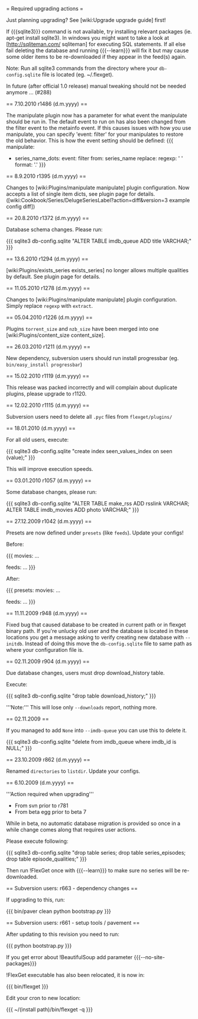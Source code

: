 = Required upgrading actions =

Just planning upgrading? See [wiki:Upgrade upgrade guide] first!

If {{{sqlite3}}} command is not available, try installing relevant packages (ie. apt-get install sqlite3). In windows you might want to take a look at [http://sqliteman.com/ sqliteman] for executing SQL statements. If all else fail deleting the database and running {{{--learn}}} will fix it but may cause some older items to be re-downloaded if they appear in the feed(s) again.

Note: Run all sqlite3 commands from the directory where your `db-config.sqlite` file is located (eg. ~/.flexget).

In future (after official 1.0 release) manual tweaking should not be needed anymore ... (#288)

== 7.10.2010 r1486 (d.m.yyyy) ==

The manipulate plugin now has a parameter for what event the manipulate should be run in. The default event to run on has also been changed from the filter event to the metainfo event. If this causes issues with how you use manipulate, you can specify 'event: filter' for your manipulates to restore the old behavior. This is how the event setting should be defined:
{{{
manipulate:
  - series_name_dots:
      event: filter
      from: series_name
      replace:
        regexp: ' '
        format: '.'
}}}

== 8.9.2010 r1395 (d.m.yyyy) ==

Changes to [wiki:Plugins/manipulate manipulate] plugin configuration. Now accepts a list of single item dicts, see plugin page for details. ([wiki:Cookbook/Series/DelugeSeriesLabel?action=diff&version=3 example config diff])

== 20.8.2010 r1372 (d.m.yyyy) ==

Database schema changes. Please run:

{{{
sqlite3 db-config.sqlite "ALTER TABLE imdb_queue ADD title VARCHAR;"
}}}

== 13.6.2010 r1294 (d.m.yyyy) ==

[wiki:Plugins/exists_series exists_series] no longer allows multiple qualities by default. See plugin page for details.

== 11.05.2010 r1278 (d.m.yyyy) ==

Changes to [wiki:Plugins/manipulate manipulate] plugin configuration. Simply replace `regexp` with `extract`.

== 05.04.2010 r1226 (d.m.yyyy) ==

Plugins `torrent_size` and `nzb_size` have been merged into one [wiki:Plugins/content_size content_size].

== 26.03.2010 r1211 (d.m.yyyy) ==

New dependency, subversion users should run install progressbar (eg. `bin/easy_install progressbar`)

== 15.02.2010 r1119 (d.m.yyyy) ==

This release was packed incorrectly and will complain about duplicate plugins, please upgrade to r1120.

== 12.02.2010 r1115 (d.m.yyyy) ==

Subversion users need to delete all `.pyc` files from `flexget/plugins/`

== 18.01.2010 (d.m.yyyy) ==

For all old users, execute:

{{{
sqlite3 db-config.sqlite "create index seen_values_index on seen (value);"
}}}

This will improve execution speeds.

== 03.01.2010 r1057 (d.m.yyyy) ==

Some database changes, please run:

{{{
sqlite3 db-config.sqlite "ALTER TABLE make_rss ADD rsslink VARCHAR; ALTER TABLE imdb_movies ADD photo VARCHAR;"
}}}


== 27.12.2009 r1042 (d.m.yyyy) ==

Presets are now defined under `presets` (like `feeds`). Update your configs!

Before:

{{{
movies:
  ...

feeds:
  ...
}}}

After:

{{{
presets:
  movies:
    ...

feeds:
  ...
}}}


== 11.11.2009 r948 (d.m.yyyy) ==

Fixed bug that caused database to be created in current path or in flexget binary path. If you're unlucky old user and the database is located in these locations you get a message asking to verify creating new database with `--initdb`. Instead of doing this move the `db-config.sqlite` file to same path as where your configuration file is.

== 02.11.2009 r904 (d.m.yyyy) ==

Due database changes, users must drop download_history table.

Execute:

{{{
sqlite3 db-config.sqlite "drop table download_history;"
}}}

'''Note:''' This will lose only `--downloads` report, nothing more.

== 02.11.2009 ==

If you managed to add `None` into `--imdb-queue` you can use this to delete it.

{{{
sqlite3 db-config.sqlite "delete from imdb_queue where imdb_id is NULL;"
}}}

== 23.10.2009 r862 (d.m.yyyy) ==

Renamed `directories` to `listdir`. Update your configs.

== 6.10.2009 (d.m.yyyy) ==

'''Action required when upgrading'''

 * From svn prior to r781
 * From beta egg prior to beta 7

While in beta, no automatic database migration is provided so once in a while change comes along that requires user actions.

Please execute following:

{{{
sqlite3 db-config.sqlite "drop table series; drop table series_episodes; drop table episode_qualities;"
}}}

Then run !FlexGet once with {{{--learn}}} to make sure no series will be re-downloaded.

== Subversion users: r663 - dependency changes ==

If upgrading to this, run:

{{{
bin/paver clean
python bootstrap.py
}}}

== Subversion users: r661 - setup tools / pavement ==

After updating to this revision you need to run:

{{{
python bootstrap.py
}}}

If you get error about !BeautifulSoup add parameter {{{--no-site-packages}}}

!FlexGet executable has also been relocated, it is now in:

{{{
bin/flexget
}}}

Edit your cron to new location:

{{{
~/(install path)/bin/flexget -q
}}}